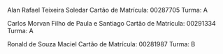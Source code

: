 Alan Rafael Teixeira Soledar 
Cartão de Matrícula: 00287705
Turma: A

Carlos Morvan Filho de Paula e Santiago
Cartão de Matrícula: 00291334
Turma: A

Ronald de Souza Maciel 
Cartão de Matrícula: 00281987 
Turma: B